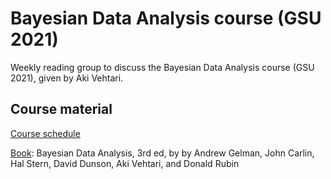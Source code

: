 # Bayesian Data Analysis course (GSU 2021)

Weekly reading group to discuss the Bayesian Data Analysis course (GSU 2021), given by Aki Vehtari.

## Course material

[Course schedule](https://avehtari.github.io/BDA_course_Aalto/gsu2021.html#Schedule_2021) 

[Book](https://users.aalto.fi/~ave/BDA3.pdf): Bayesian Data Analysis, 3rd ed, by by Andrew Gelman, John Carlin, Hal Stern, David Dunson, Aki Vehtari, and Donald Rubin
